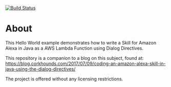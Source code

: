 [![Build Status](https://travis-ci.org/CorkHounds/Amazon-Alexa-Hello-World-Lambda.svg?branch=master)](https://travis-ci.org/CorkHounds/Amazon-Alexa-Hello-World-Lambda)

# About

This Hello World example demonstrates how to write a Skill for Amazon Alexa in Java as a AWS Lambda Function using Dialog Directives.

This repository is a companion to a blog on this subject, found at:
https://blog.corkhounds.com/2017/07/09/coding-an-amazon-alexa-skill-in-java-using-the-dialog-directives/

The project is offered without any licensing restrictions.

